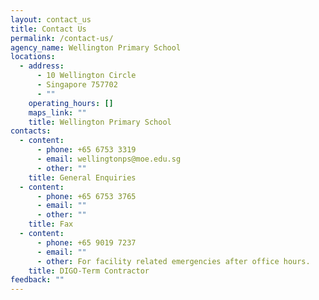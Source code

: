 ```yaml
---
layout: contact_us
title: Contact Us
permalink: /contact-us/
agency_name: Wellington Primary School
locations:
  - address:
      - 10 Wellington Circle
      - Singapore 757702
      - ""
    operating_hours: []
    maps_link: ""
    title: Wellington Primary School
contacts:
  - content:
      - phone: +65 6753 3319
      - email: wellingtonps@moe.edu.sg
      - other: ""
    title: General Enquiries
  - content:
      - phone: +65 6753 3765
      - email: ""
      - other: ""
    title: Fax
  - content:
      - phone: +65 9019 7237
      - email: ""
      - other: For facility related emergencies after office hours.
    title: DIGO-Term Contractor
feedback: ""
---
```

